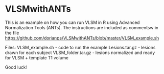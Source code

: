 VLSMwithANTs
============
This is an example on how you can run VLSM in R using Advanced Normalization Tools (ANTs).
The instructions are included as commentsw in the file https://github.com/dorianps/VLSMwithANTs/blob/master/VLSM_example.sh

Files:
VLSM_example.sh - code to run the example
Lesions.tar.gz - lesions drawn for each subject
VLSM_folder.tar.gz - lesions normalized and ready for VLSM + template T1 volume

Good luck!
